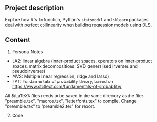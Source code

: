 Project description
- 

Explore how R's `lm` function, Python's `statsmodel` and `sklearn` packages deal with perfect collinearity when building regression models using OLS.

Content
-

1. Personal Notes

- LA2: linear algebra (inner-product spaces, operators on inner-product spaces, matrix decompositions, SVD, generalised inverses and pseudoinverses)
- MVS: Multiple linear regression, ridge and lasso)
- FPT: Fundamentals of probability theory, based on https://www.statlect.com/fundamentals-of-probability/

All $\LaTeX$ files needs to be saved in the same directory as the files "preamble.tex", "macros.tex", "letterfonts.tex" to compile. Change "preamble.tex" to "preamble2.tex" for report.

2. Code

